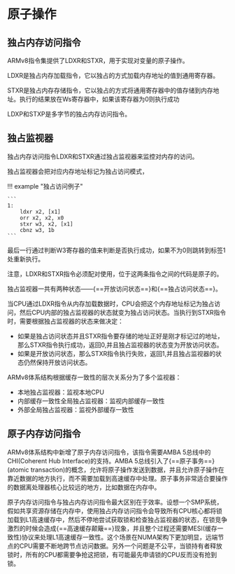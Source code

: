 # 原子操作

## 独占内存访问指令

ARMv8指令集提供了LDXR和STXR，用于实现对变量的原子操作。

LDXR是独占内存加载指令，它以独占的方式加载内存地址的值到通用寄存器。

STXR是独占内存存储指令，它以独占的方式将通用寄存器中的值存储到内存地址。执行的结果放在Ws寄存器中，如果该寄存器为0则执行成功

LDXP和STXP是多字节的独占内存访问指令。

## 独占监视器

独占内存访问指令LDXR和STXR通过独占监视器来监控对内存的访问。

独占监视器会把对应内存地址标记为独占访问模式，

!!! example "独占访问例子"

    ```
    1:
        ldxr x2, [x1]
        orr x2, x2, x0
        stxr w3, x2, [x1]
        cbnz w3, 1b
    ```

最后一行通过判断W3寄存器的值来判断是否执行成功，如果不为0则跳转到标签1处重新执行。

注意，LDXR和STXR指令必须配对使用，位于这两条指令之间的代码是原子的。

独占监视器一共有两种状态——{==开放访问状态==}和{==独占访问状态==}。

当CPU通过LDXR指令从内存加载数据时，CPU会把这个内存地址标记为独占访问，然后CPU内部的独占监视器的状态就变为独占访问状态。当执行到STXR指令时，需要根据独占监视器的状态来做决定：

- 如果是独占访问状态并且STXR指令要存储的地址正好是刚才标记过的地址，那么STXR指令执行成功，返回0,并且独占监视器的状态变为开放访问状态。
- 如果是开放访问状态，那么STXR指令执行失败，返回1,并且独占监视器的状态仍然保持开放访问状态。

ARMv8体系结构根据缓存一致性的层次关系分为了多个监视器：

- 本地独占监视器：监视本地CPU
- 内部缓存一致性全局独占监视器：监视内部缓存一致性
- 外部全局独占监视器：监视外部缓存一致性

## 原子内存访问指令

ARMv8体系结构中新增了原子内存访问指令，该指令需要AMBA 5总线中的CHI(Coherent Hub Interface)的支持。AMBA 5总线引入了{==原子事务==}(atomic transaction)的概念，允许将原子操作发送到数据，并且允许原子操作在靠近数据的地方执行，而不需要加载到高速缓存中处理。原子事务非常适合要操作的数据离处理器核心比较远的地方，比如数据在内存中。

原子内存访问指令与独占内存访问指令最大区别在于效率。设想一个SMP系统，假如共享资源存储在内存中，使用独占内存访问指令会导致所有CPU核心都将锁加载到L1高速缓存中，然后不停地尝试获取锁和检查独占监视器的状态，在锁竞争激烈的时候会造成{==高速缓存颠簸==}现象，并且整个过程还需要MESI(缓存一致性)协议来处理L1高速缓存一致性。这个场景在NUMA架构下更加明显，远端节点的CPU需要不断地跨节点访问数据。另外一个问题是不公平，当锁持有者释放锁时，所有的CPU都需要争抢这把锁，有可能最先申请锁的CPU反而没有抢到锁。

